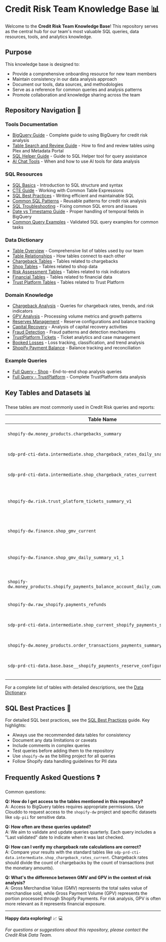 # Credit Risk Team Knowledge Base 📊

Welcome to the **Credit Risk Team Knowledge Base**! This repository serves as the central hub for our team's most valuable SQL queries, data resources, tools, and analytics knowledge.

## Purpose

This knowledge base is designed to:
- Provide a comprehensive onboarding resource for new team members
- Maintain consistency in our data analysis approach
- Document our tools, data sources, and methodologies
- Serve as a reference for common queries and analysis patterns
- Promote collaboration and knowledge sharing across the team

## Repository Navigation 🧭

### Tools Documentation
- [BigQuery Guide](./01_Tools/BigQuery_Guide.md) - Complete guide to using BigQuery for credit risk analysis
- [Table Search and Review Guide](./01_Tools/Table_Search_and_Review_Guide.md) - How to find and review tables using Plex and Metadata Portal
- [SQL Helper Guide](./01_Tools/SQL_Helper_Guide.md) - Guide to SQL Helper tool for query assistance
- [AI Chat Tools](./01_Tools/AI_Chat_Tools.md) - When and how to use AI tools for data analysis

### SQL Resources
- [SQL Basics](./02_SQL_Guide/SQL_Basics.md) - Introduction to SQL structure and syntax
- [CTE Guide](./02_SQL_Guide/CTE_Guide.md) - Working with Common Table Expressions
- [SQL Best Practices](./02_SQL_Guide/SQL_Best_Practices.md) - Writing efficient and maintainable SQL
- [Common SQL Patterns](./02_SQL_Guide/Common_SQL_Patterns.md) - Reusable patterns for credit risk analysis
- [SQL Troubleshooting](./02_SQL_Guide/SQL_Troubleshooting.md) - Fixing common SQL errors and issues
- [Date vs Timestamp Guide](./02_SQL_Guide/Date_vs_Timestamp_Guide.md) - Proper handling of temporal fields in BigQuery
- [Common Query Examples](./02_SQL_Guide/Common_Query_Examples.md) - Validated SQL query examples for common tasks

### Data Dictionary
- [Table Overview](./03_Data_Dictionary/Table_Overview.md) - Comprehensive list of tables used by our team
- [Table Relationships](./03_Data_Dictionary/Table_Relationships.md) - How tables connect to each other
- [Chargeback Tables](./03_Data_Dictionary/Chargeback_Tables.md) - Tables related to chargebacks
- [Shop Tables](./03_Data_Dictionary/Shop_Tables.md) - Tables related to shop data
- [Risk Assessment Tables](./03_Data_Dictionary/Risk_Assessment_Tables.md) - Tables related to risk indicators
- [Financial Tables](./03_Data_Dictionary/Financial_Tables.md) - Tables related to financial data
- [Trust Platform Tables](./03_Data_Dictionary/Trust_Platform_Tables.md) - Tables related to Trust Platform

### Domain Knowledge
- [Chargeback Analysis](./04_Domain_Knowledge/Chargeback.md) - Queries for chargeback rates, trends, and risk indicators
- [GPV Analysis](./04_Domain_Knowledge/GPV.md) - Processing volume metrics and growth patterns
- [Reserves Management](./04_Domain_Knowledge/Reserves.md) - Reserve configurations and balance tracking
- [Capital Recovery](./04_Domain_Knowledge/Capital_Recovery.md) - Analysis of capital recovery activities
- [Fraud Detection](./04_Domain_Knowledge/Fraud_Detection.md) - Fraud patterns and detection mechanisms
- [TrustPlatform Tickets](./04_Domain_Knowledge/TrustPlatform_Tickets.md) - Ticket analytics and case management
- [Booked Losses](./04_Domain_Knowledge/Booked_Losses.md) - Loss tracking, classification, and trend analysis
- [Shopify Payment Balance](./04_Domain_Knowledge/Shopify_Payment_Balance.md) - Balance tracking and reconciliation

### Example Queries
- [Full Query - Shop](./05_Example_Queries/Full_Query_Shop.md) - End-to-end shop analysis queries
- [Full Query - TrustPlatform](./05_Example_Queries/Full_Query_TrustPlatform.md) - Complete TrustPlatform data analysis

## Key Tables and Datasets 📊

These tables are most commonly used in Credit Risk queries and reports:

| Table Name | Description | Location | Documentation |
|------------|-------------|----------|--------------|
| `shopify-dw.money_products.chargebacks_summary` | Comprehensive chargebacks summary data | [Chargeback Tables](./03_Data_Dictionary/Chargeback_Tables.md) | [Schema](./03_Data_Dictionary/Chargeback_Tables.md#chargebacks_summary) |
| `sdp-prd-cti-data.intermediate.shop_chargeback_rates_daily_snapshot` | Chargeback count/rate at any given date | [Chargeback Tables](./03_Data_Dictionary/Chargeback_Tables.md) | [Schema](./03_Data_Dictionary/Chargeback_Tables.md#shop_chargeback_rates_daily_snapshot) |
| `sdp-prd-cti-data.intermediate.shop_chargeback_rates_current` | Current chargeback rates | [Chargeback Tables](./03_Data_Dictionary/Chargeback_Tables.md) | [Schema](./03_Data_Dictionary/Chargeback_Tables.md#shop_chargeback_rates_current) |
| `shopify-dw.risk.trust_platform_tickets_summary_v1` | Tickets summary with CR ticket filtering capability | [Trust Platform Tables](./03_Data_Dictionary/Trust_Platform_Tables.md) | [Schema](./03_Data_Dictionary/Trust_Platform_Tables.md#trust_platform_tickets_summary_v1) |
| `shopify-dw.finance.shop_gmv_current` | GMV/GPV data (aggregated per day and timeframes) | [Financial Tables](./03_Data_Dictionary/Financial_Tables.md) | [Schema](./03_Data_Dictionary/Financial_Tables.md#shop_gmv_current) |
| `shopify-dw.finance.shop_gmv_daily_summary_v1_1` | Detailed daily GMV data for in-depth time series analysis | [Financial Tables](./03_Data_Dictionary/Financial_Tables.md) | [Schema](./03_Data_Dictionary/Financial_Tables.md#shop_gmv_daily_summary_v1_1) |
| `shopify-dw.money_products.shopify_payments_balance_account_daily_cumulative_summary` | GPV balance at current moment or any given date | [Financial Tables](./03_Data_Dictionary/Financial_Tables.md) | [Schema](./03_Data_Dictionary/Financial_Tables.md#shopify_payments_balance_account_daily_cumulative_summary) |
| `shopify-dw.raw_shopify.payments_refunds` | Comprehensive refunds data | [Financial Tables](./03_Data_Dictionary/Financial_Tables.md) | [Schema](./03_Data_Dictionary/Financial_Tables.md#payments_refunds) |
| `sdp-prd-cti-data.intermediate.shop_current_shopify_payments_status` | Current Shopify Payments status | [Shop Tables](./03_Data_Dictionary/Shop_Tables.md) | [Schema](./03_Data_Dictionary/Shop_Tables.md#shop_current_shopify_payments_status) |
| `shopify-dw.money_products.order_transactions_payments_summary` | Detailed order information | [Financial Tables](./03_Data_Dictionary/Financial_Tables.md) | [Schema](./03_Data_Dictionary/Financial_Tables.md#order_transactions_payments_summary) |
| `sdp-prd-cti-data.base.base__shopify_payments_reserve_configurations` | Merchant reserve setup and configuration | [Financial Tables](./03_Data_Dictionary/Financial_Tables.md) | [Schema](./03_Data_Dictionary/Financial_Tables.md#base__shopify_payments_reserve_configurations) |

For a complete list of tables with detailed descriptions, see the [Data Dictionary](./03_Data_Dictionary/Table_Overview.md).

## SQL Best Practices 📝

For detailed SQL best practices, see the [SQL Best Practices](./02_SQL_Guide/SQL_Best_Practices.md) guide. Key highlights:

- Always use the recommended data tables for consistency
- Document any data limitations or caveats
- Include comments in complex queries
- Test queries before adding them to the repository
- Use `shopify-dw` as the billing project for all queries
- Follow Shopify data handling guidelines for PII data

## Frequently Asked Questions ❓

Common questions:

**Q: How do I get access to the tables mentioned in this repository?**  
A: Access to BigQuery tables requires appropriate permissions. Use Clouddo to request access to the `shopify-dw` project and specific datasets like `sdp-pii` for sensitive data.

**Q: How often are these queries updated?**  
A: We aim to validate and update queries quarterly. Each query includes a "Last validated" date to indicate when it was last checked.

**Q: How can I verify my chargeback rate calculations are correct?**  
A: Compare your results with the standard tables like `sdp-prd-cti-data.intermediate.shop_chargeback_rates_current`. Chargeback rates should divide the count of chargebacks by the count of transactions (not the monetary amounts).

**Q: What's the difference between GMV and GPV in the context of risk analysis?**  
A: Gross Merchandise Value (GMV) represents the total sales value of merchandise sold, while Gross Payment Volume (GPV) represents the portion processed through Shopify Payments. For risk analysis, GPV is often more relevant as it represents financial exposure.

---

**Happy data exploring!** 📈 💻

*For questions or suggestions about this repository, please contact the Credit Risk Data Team.*